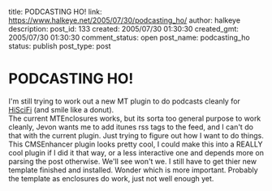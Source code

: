 title: PODCASTING HO!
link: https://www.halkeye.net/2005/07/30/podcasting_ho/
author: halkeye
description: 
post_id: 133
created: 2005/07/30 01:30:30
created_gmt: 2005/07/30 01:30:30
comment_status: open
post_name: podcasting_ho
status: publish
post_type: post

# PODCASTING HO!

I'm still trying to work out a new MT plugin to do podcasts cleanly for [HiSciFi](http://www.hiscifi.com/archives/2005/07/shows_are_up_1.html) (and smile like a donut).  
The current MTEnclosures works, but its sorta too general purpose to work cleanly, Jevon wants me to add itunes rss tags to the feed, and I can't do that with the current plugin. Just trying to figure out how I want to do things. This CMSEnhancer plugin looks pretty cool, I could make this into a REALLY cool plugin if I did it that way, or a less interactive one and depends more on parsing the post otherwise. We'll see won't we. I still have to get thier new template finished and installed. Wonder which is more important. Probably the template as enclosures do work, just not well enough yet.